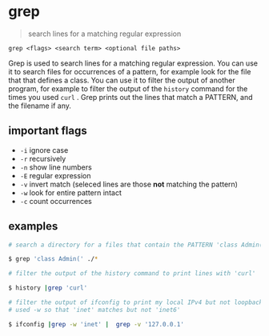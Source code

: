 # grep
> search lines for a matching regular expression  

`grep <flags> <search term> <optional file paths>`

Grep is used to search lines for a matching regular expression. You can use it to search files for occurrences of a pattern, for example look for the file that that defines a class. You can use it to filter the output of another program, for example to filter the output of the `history` command for the times you used `curl` . Grep prints out the lines that match a PATTERN, and the filename if any.

## important flags
* `-i` ignore case
* `-r` recursively
* `-n` show line numbers
* `-E` regular expression
* `-v` invert match (seleced lines are those **not** matching the pattern)
* `-w` look for entire pattern intact
* `-c` count occurrences

## examples
``` sh
# search a directory for a files that contain the PATTERN 'class Admin('

$ grep 'class Admin(' ./*
```
``` sh 
# filter the output of the history command to print lines with 'curl'

$ history |grep 'curl'
```
``` sh
# filter the output of ifconfig to print my local IPv4 but not loopback
# used -w so that 'inet' matches but not 'inet6'

$ ifconfig |grep -w 'inet' |  grep -v '127.0.0.1'
```


